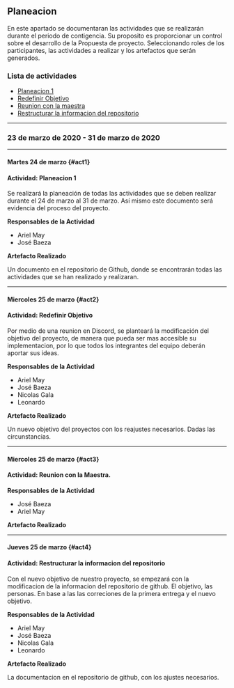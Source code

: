 ## Planeacion 

En este apartado se documentaran las actividades que se realizarán durante el periodo de contigencia. Su proposito es proporcionar un control sobre el desarrollo de la Propuesta de proyecto.
Seleccionando roles de los participantes, las actividades a realizar y los artefactos que serán generados.

### Lista de actividades
- [Planeacion 1](#act1)
- [Redefinir Objetivo](#act2)
- [Reunion con la maestra](#act3)
- [Restructurar la informacion del repositorio](#act4)

---
### 23 de marzo de 2020 - 31 de marzo de 2020 
----

#### Martes 24 de marzo {#act1}

#### Actividad: Planeacion 1

Se realizará la planeación de todas las actividades que se deben realizar durante el 24 de marzo al 31 de marzo. Así mismo este documento será evidencia del proceso del proyecto.


**Responsables de la Actividad**

- Ariel May 
- José Baeza 

**Artefacto Realizado** 

Un documento en el repositorio de Github, donde se encontrarán todas las actividades que se han realizado y realizaran.


----

#### Miercoles 25 de marzo {#act2}

#### Actividad: Redefinir Objetivo


Por medio de una reunion en Discord, se planteará la modificación del objetivo del proyecto, de manera que pueda ser mas accesible su implementacion, por lo que todos los integrantes del equipo deberán aportar sus ideas.


**Responsables de la Actividad**

- Ariel May 
- José Baeza
- Nicolas Gala
- Leonardo  

**Artefacto Realizado** 

Un nuevo objetivo del proyectos con los reajustes necesarios. Dadas las circunstancias.

---


#### Miercoles 25 de marzo {#act3}

#### Actividad: Reunion con la Maestra. 




**Responsables de la Actividad**

- José Baeza
- Ariel May
 

**Artefacto Realizado** 


----

#### Jueves 25 de marzo {#act4}

#### Actividad: Restructurar la informacion del repositorio

Con el nuevo objetivo de nuestro proyecto, se empezará con la modificacion de la informacion del repositorio de github. El objetivo, las personas. En base a las las correciones de la primera entrega y el nuevo objetivo. 


**Responsables de la Actividad**

- Ariel May 
- José Baeza
- Nicolas Gala
- Leonardo  

**Artefacto Realizado** 

La documentacion en el repositorio de github, con los ajustes necesarios. 


